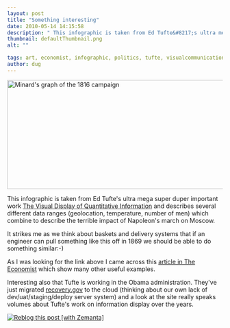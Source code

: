 ```yaml
---
layout: post
title: "Something interesting"
date: 2010-05-14 14:15:58
description: " This infographic is taken from Ed Tufte&#8217;s ultra mega super duper important work The Visual Display of Quantitative Information and describes several different data ranges (geolocation, temperature, number of men) which combine to describe the terrible impact of Napoleon&#8217;s&#8230;"
thumbnail: defaultThumbnail.png
alt: ""

tags: art, economist, infographic, politics, tufte, visualcommunication
author: dug
---
```


<p><a href="http://donkeyontheedge.com/assets_c/2010/05/minard-thumb-1024x488-25-28.html" onclick="window.open('http://donkeyontheedge.com/assets_c/2010/05/minard-thumb-1024x488-25-28.html','popup','width=1024,height=488,scrollbars=no,resizable=no,toolbar=no,directories=no,location=no,menubar=no,status=no,left=0,top=0'); return false"><img src="http://donkeyontheedge.com/assets_c/2010/05/minard-thumb-1024x488-25-thumb-535x254-28.png" width="535" height="254" alt="Minard's graph of the 1816 campaign"  style="" /></a></p>

<p>This infographic is taken from Ed Tufte's ultra mega super duper important work <a href="http://www.edwardtufte.com/tufte/books_vdqi">The Visual Display of Quantitative Information</a> and describes several different data ranges (geolocation, temperature, number of men) which combine to describe the terrible impact of Napoleon's march on Moscow.</p>

<p>It strikes me as we think about baskets and delivery systems that if an engineer can pull something like this off in 1869 we should be able to do something similar:-)</p>

<p>As I was looking for the link above I came across this <a href="http://www.economist.com/world/europe/displaystory.cfm?story_id=10278643">article in The Economist</a> which show many other useful examples.</p>

<p>Interesting also that Tufte is working in the Obama administration. They've just migrated <a href="http://recovery.gov">recovery.gov</a> to the cloud (thinking about our own lack of dev/uat/staging/deploy server system) and a look at the site really speaks volumes about Tufte's work on information display over the years.</p>

<div class="zemanta-pixie"><a class="zemanta-pixie-a" href="http://reblog.zemanta.com/zemified/b55e6d5b-b193-4d0e-aa45-5adfe13bd85b/" title="Reblog this post [with Zemanta]"><img class="zemanta-pixie-img" src="http://img.zemanta.com/reblog_e.png?x-id=b55e6d5b-b193-4d0e-aa45-5adfe13bd85b" alt="Reblog this post [with Zemanta]" /></a><span class="zem-script more-related pretty-attribution"><script type="text/javascript" src="http://static.zemanta.com/readside/loader.js" defer="defer"></script></span></div>
